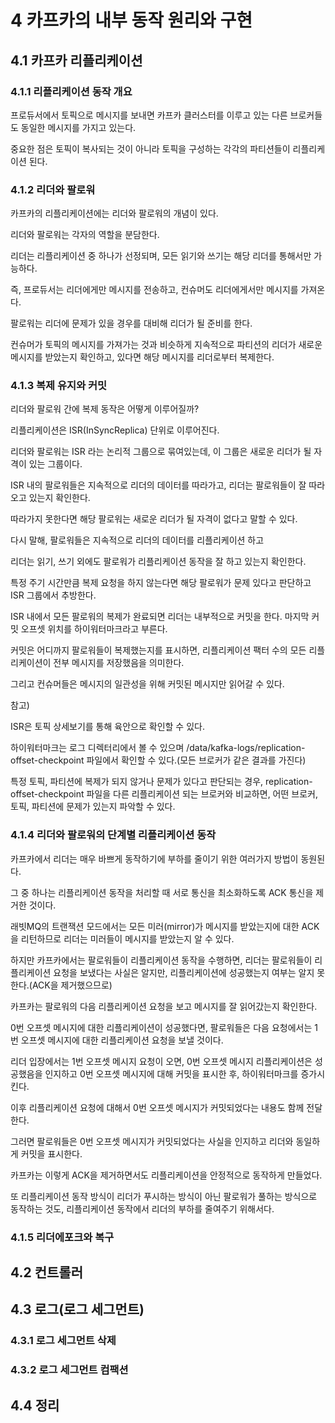 # 4 카프카의 내부 동작 원리와 구현

## 4.1 카프카 리플리케이션

### 4.1.1 리플리케이션 동작 개요

프로듀서에서 토픽으로 메시지를 보내면 카프카 클러스터를 이루고 있는 다른 브로커들도 동일한 메시지를 가지고 있는다.

중요한 점은 토픽이 복사되는 것이 아니라 토픽을 구성하는 각각의 파티션들이 리플리케이션 된다.

### 4.1.2 리더와 팔로워

카프카의 리플리케이션에는 리더와 팔로워의 개념이 있다.

리더와 팔로워는 각자의 역할을 분담한다.

리더는 리플리케이션 중 하나가 선정되며, 모든 읽기와 쓰기는 해당 리더를 통해서만 가능하다.

즉, 프로듀서는 리더에게만 메시지를 전송하고, 컨슈머도 리더에게서만 메시지를 가져온다.

팔로워는 리더에 문제가 있을 경우를 대비해 리더가 될 준비를 한다.

컨슈머가 토픽의 메시지를 가져가는 것과 비슷하게 지속적으로 파티션의 리더가 새로운 메시지를 받았는지 확인하고, 있다면 해당 메시지를 리더로부터 복제한다.

### 4.1.3 복제 유지와 커밋

리더와 팔로워 간에 복제 동작은 어떻게 이루어질까?

리플리케이션은 ISR(InSyncReplica) 단위로 이루어진다.

리더와 팔로워는 ISR 라는 논리적 그룹으로 묶여있는데, 이 그룹은 새로운 리더가 될 자격이 있는 그룹이다.

ISR 내의 팔로워들은 지속적으로 리더의 데이터를 따라가고, 리더는 팔로워들이 잘 따라오고 있는지 확인한다.

따라가지 못한다면 해당 팔로워는 새로운 리더가 될 자격이 없다고 말할 수 있다.

다시 말해, 팔로워들은 지속적으로 리더의 데이터를 리플리케이션 하고

리더는 읽기, 쓰기 외에도 팔로워가 리플리케이션 동작을 잘 하고 있는지 확인한다.

특정 주기 시간만큼 복제 요청을 하지 않는다면 해당 팔로워가 문제 있다고 판단하고 ISR 그룹에서 추방한다.

ISR 내에서 모든 팔로워의 복제가 완료되면 리더는 내부적으로 커밋을 한다. 마지막 커밋 오프셋 위치를 하이워터마크라고 부른다.

커밋은 어디까지 팔로워들이 복제했는지를 표시하면, 리플리케이션 팩터 수의 모든 리플리케이션이 전부 메시지를 저장했음을 의미한다.

그리고 컨슈머들은 메시지의 일관성을 위해 커밋된 메시지만 읽어갈 수 있다.

참고)

ISR은 토픽 상세보기를 통해 육안으로 확인할 수 있다.

하이워터마크는 로그 디렉터리에서 볼 수 있으며 /data/kafka-logs/replication-offset-checkpoint 파일에서 확인할 수 있다.(모든 브로커가 같은 결과를 가진다)

특정 토픽, 파티션에 복제가 되지 않거나 문제가 있다고 판단되는 경우, replication-offset-checkpoint 파일을 다른 리플리케이션 되는 브로커와 비교하면, 어떤 브로커, 토픽, 파티션에 문제가 있는지 파악할 수 있다.

### 4.1.4 리더와 팔로워의 단계별 리플리케이션 동작

카프카에서 리더는 매우 바쁘게 동작하기에 부하를 줄이기 위한 여러가지 방법이 동원된다.

그 중 하나는 리플리케이션 동작을 처리할 때 서로 통신을 최소화하도록 ACK 통신을 제거한 것이다.

래빗MQ의 트랜잭션 모드에서는 모든 미러(mirror)가 메시지를 받았는지에 대한 ACK을 리턴하므로 리더는 미러들이 메시지를 받았는지 알 수 있다.

하지만 카프카에서는 팔로워들이 리플리케이션 동작을 수행하면, 리더는 팔로워들이 리플리케이션 요청을 보냈다는 사실은 알지만, 리플리케이션에 성공했는지 여부는 알지 못한다.(ACK을 제거했으므로)

카프카는 팔로워의 다음 리플리케이션 요청을 보고 메시지를 잘 읽어갔는지 확인한다.

0번 오프셋 메시지에 대한 리플리케이션이 성공했다면, 팔로워들은 다음 요청에서는 1번 오프셋 메시지에 대한 리플리케이션 요청을 보낼 것이다.

리더 입장에서는 1번 오프셋 메시지 요청이 오면, 0번 오프셋 메시지 리플리케이션은 성공했음을 인지하고 0번 오프셋 메시지에 대해 커밋을 표시한 후, 하이워터마크를 증가시킨다.

이후 리플리케이션 요청에 대해서 0번 오프셋 메시지가 커밋되었다는 내용도 함께 전달한다.

그러면 팔로워들은 0번 오프셋 메시지가 커밋되었다는 사실을 인지하고 리더와 동일하게 커밋을 표시한다.

카프카는 이렇게 ACK을 제거하면서도 리플리케이션을 안정적으로 동작하게 만들었다.

또 리플리케이션 동작 방식이 리더가 푸시하는 방식이 아닌 팔로워가 풀하는 방식으로 동작하는 것도, 리플리케이션 동작에서 리더의 부하를 줄여주기 위해서다.

### 4.1.5 리더에포크와 복구

## 4.2 컨트롤러

## 4.3 로그(로그 세그먼트)

### 4.3.1 로그 세그먼트 삭제

### 4.3.2 로그 세그먼트 컴팩션

## 4.4 정리
